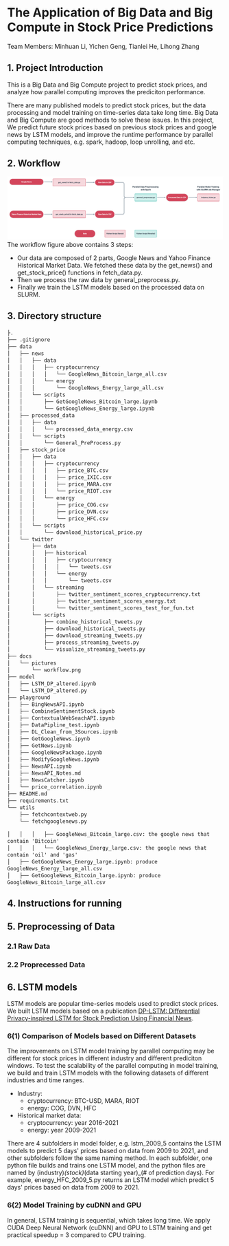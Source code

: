 # The Application of Big Data and Big Compute in Stock Price Predictions
Team Members: Minhuan Li, Yichen Geng, Tianlei He, Lihong Zhang

## 1. Project Introduction
This is a Big Data and Big Compute project to predict stock prices, and analyze how parallel computing improves the prediciton performance. 

There are many published models to predict stock prices, but the data processing and model training on time-series data take long time. Big Data and Big Compute are good methods to solve these issues. In this project, We predict future stock prices based on previous stock prices and google news by LSTM models, and improve the runtime performance by parallel computing techniques, e.g. spark, hadoop, loop unrolling, and etc.  
## 2. Workflow
![](./docs/pictures/workflow.png)
The workflow figure above contains 3 steps:
- Our data are composed of 2 parts, Google News and Yahoo Finance Historical Market Data. We fetched these data by the get_news() and get_stock_price() functions in fetch_data.py. 
- Then we process the raw data by general_preprocess.py. 
- Finally we train the LSTM models based on the processed data on SLURM. 
## 3. Directory structure

```
├.
├── .gitignore
├── data
│   ├── news
│   │   ├── data
│   │   │   ├── cryptocurrency
│   │   │   │   └── GoogleNews_Bitcoin_large_all.csv
│   │   │   └── energy
│   │   │       └── GoogleNews_Energy_large_all.csv
│   │   └── scripts
│   │       ├── GetGoogleNews_Bitcoin_large.ipynb
│   │       └── GetGoogleNews_Energy_large.ipynb
│   ├── processed_data
│   │   ├── data
│   │   │   └── processed_data_energy.csv
│   │   └── scripts
│   │       └── General_PreProcess.py
│   ├── stock_price
│   │   ├── data
│   │   │   ├── cryptocurrency
│   │   │   │   ├── price_BTC.csv
│   │   │   │   ├── price_IXIC.csv
│   │   │   │   ├── price_MARA.csv
│   │   │   │   └── price_RIOT.csv
│   │   │   └── energy
│   │   │       ├── price_COG.csv
│   │   │       ├── price_DVN.csv
│   │   │       └── price_HFC.csv
│   │   └── scripts
│   │       └── download_historical_price.py
│   └── twitter
│       ├── data
│       │   ├── historical
│       │   │   ├── cryptocurrency
│       │   │   │   └── tweets.csv
│       │   │   └── energy
│       │   │       └── tweets.csv
│       │   └── streaming
│       │       ├── twitter_sentiment_scores_cryptocurrency.txt
│       │       ├── twitter_sentiment_scores_energy.txt
│       │       └── twitter_sentiment_scores_test_for_fun.txt
│       └── scripts
│           ├── combine_historical_tweets.py
│           ├── download_historical_tweets.py
│           ├── download_streaming_tweets.py
│           ├── process_streaming_tweets.py
│           └── visualize_streaming_tweets.py
├── docs
│   └── pictures
│       └── workflow.png
├── model
│   ├── LSTM_DP_altered.ipynb
│   └── LSTM_DP_altered.py
├── playground
│   ├── BingNewsAPI.ipynb
│   ├── CombineSentimentStock.ipynb
│   ├── ContextualWebSeachAPI.ipynb
│   ├── DataPipline_test.ipynb
│   ├── DL_Clean_from_3Sources.ipynb
│   ├── GetGoogleNews.ipynb
│   ├── GetNews.ipynb
│   ├── GoogleNewsPackage.ipynb
│   ├── ModifyGoogleNews.ipynb
│   ├── NewsAPI.ipynb
│   ├── NewsAPI_Notes.md
│   ├── NewsCatcher.ipynb
│   └── price_correlation.ipynb
├── README.md
├── requirements.txt
└── utils
    ├── fetchcontextweb.py
    └── fetchgooglenews.py
```
```
│   │   │   ├── GoogleNews_Bitcoin_large.csv: the google news that contain 'Bitcoin'
│   │   │   └── GoogleNews_Energy_large.csv: the google news that contain 'oil' and 'gas'
│   ├── GetGoogleNews_Energy_large.ipynb: produce GoogleNews_Energy_large_all.csv
│   ├── GetGoogleNews_Bitcoin_large.ipynb: produce GoogleNews_Bitcoin_large_all.csv
```
## 4. Instructions for running
## 5. Preprocessing of Data
### 2.1 Raw Data
### 2.2 Proprecessed Data
## 6. LSTM models
LSTM models are popular time-series models used to predict stock prices. We built LSTM models based on a publication [DP-LSTM: Differential Privacy-inspired LSTM for Stock Prediction Using Financial News](https://arxiv.org/pdf/1912.10806v1.pdf).
### 6(1) Comparison of Models based on Different Datasets
The improvements on LSTM model training by parallel computing may be different for stock prices in different industry and different prediciton windows. To test the scalability of the parallel computing in model training, we build and train LSTM models with the following datasets of different industries and time ranges.
- Industry: 
  - cryptocurrency: BTC-USD, MARA, RIOT
  - energy: COG, DVN, HFC
- Historical market data: 
  - cryptocurrency: year 2016-2021
  - energy: year 2009-2021

There are 4 subfolders in model folder, e.g. lstm_2009_5 contains the LSTM models to predict 5 days' prices based on data from 2009 to 2021, and other subfolders follow the same naming method.
In each subfolder, one python file builds and trains one LSTM model, and the python files are named by (industry)_(stock)_(data starting year)_(# of prediction days). For example, energy_HFC_2009_5.py returns an LSTM model which predict 5 days' prices based on data from 2009 to 2021.

### 6(2) Model Training by cuDNN and GPU 
In general, LSTM training is sequential, which takes long time. We apply CUDA Deep Neural Network (cuDNN) and GPU to LSTM training and get practical speedup = 3 compared to CPU training.
